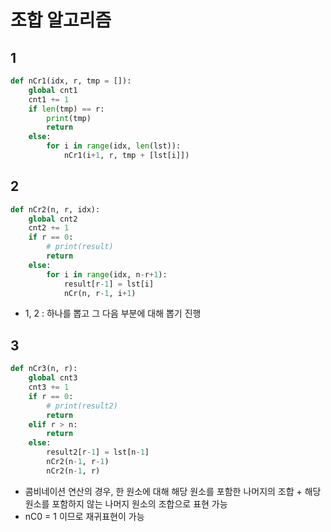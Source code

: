 # 조합 알고리즘

## 1

```python
def nCr1(idx, r, tmp = []):
    global cnt1
    cnt1 += 1
    if len(tmp) == r:
        print(tmp)
        return
    else:
        for i in range(idx, len(lst)):
            nCr1(i+1, r, tmp + [lst[i]])
```



## 2

```python
def nCr2(n, r, idx):
    global cnt2
    cnt2 += 1
    if r == 0:
        # print(result)
        return
    else:
        for i in range(idx, n-r+1):
            result[r-1] = lst[i]
            nCr(n, r-1, i+1)
```

* 1, 2 : 하나를 뽑고 그 다음 부분에 대해 뽑기 진행



## 3

```python
def nCr3(n, r):
    global cnt3
    cnt3 += 1
    if r == 0:
        # print(result2)
        return
    elif r > n:
        return
    else:
        result2[r-1] = lst[n-1]
        nCr2(n-1, r-1)
        nCr2(n-1, r)
```

* 콤비네이션 연산의 경우, 한 원소에 대해 해당 원소를 포함한 나머지의 조합 + 해당 원소를 포함하지 않는 나머지 원소의 조합으로 표현 가능
* nC0 = 1 이므로 재귀표현이 가능

